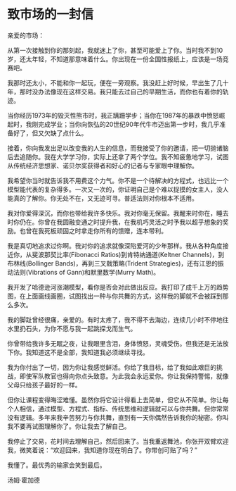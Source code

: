    

# 致市场的一封信

亲爱的市场：

从第一次接触到你的那刻起，我就迷上了你，甚至可能爱上了你。当时我不到10岁，还太年轻，不知道那意味着什么。你出现在一份全国性报纸上，应该是一场竞赛吧。

我那时还太小，不能和你一起玩，便在一旁观察。我没赶上好时候，早出生了几十年，那时没办法像现在这样交易。我只能去过自己的早期生活，而你也有着你的轨迹。

当你经历1973年的毁灭性熊市时，我正蹒跚学步；当你在1987年的暴跌中愤怒崛起时，我刚完成学业；当你向恢弘的20世纪90年代牛市迈出第一步时，我几乎准备好了，但又欠缺了点什么。

接着，你向我发出足以改变我的人生的信息，而我接受了你的邀请，把一切抛诸脑后去追随你。我在大学学习你，实际上还拿了两个学位。我不知疲惫地学习，试图从传统经济思想家、诺贝尔奖获得者和好心的记者与专家眼中理解你。

我希望你当时就告诉我不用费这个力气。你不是一个待解决的方程式，也远比一个模型能代表的复杂得多。一次又一次的，你证明自己是个难以捉摸的女主人，没人能真的了解你。你无处不在，又无迹可寻。普适法则对你根本不适用。

我对你爱得深沉，而你也带给我许多快乐。我对你毫无保留。我醒来时你在，睡去时你仍在。你曾在我圆融变通之时提升我，在我机巧灵活之时予我以超乎想象的奖励。也曾在我死板顽固之时拿走你所有的馈赠，连本带利。

我是真切地追求过你啊。我对你的追求就像深陷爱河的少年那样。我从各种角度接近你，从斐波那契比率(Fibonacci Ratios)到肯特纳通道(Keltner Channels)，到布林线(Bollinger Bands)，再到三叉戟策略(Trident Strategies)，还有江恩的振动法则(Vibrations of Gann)和默里数学(Murry Math)。

我开发了哈德逊河涨潮模型，看你是否会对此做出反应。我打印了成千上万的趋势图，在上面画线画圈，试图找出一种与你共舞的方式，这样我的脚就不会被踩到那么多次。

我的脚趾曾经很痛，亲爱的。有时太疼了，我不得不去海边，连续几小时不停地往水里扔石头，为你不愿与我一起跳探戈而生气。

你曾带给我许多无眠之夜，让我眼里含泪，身体愤怒，灵魂受伤。但我还是无法放下你。我知道这不是全部，我知道我必须继续寻找。

我为你付出了一切，因为你让我感觉鲜活。你给了我目标，给了我如此艰巨的挑战，即使军队教官也得向你点头致意。为此我会永远爱你。你让我保持警惕，就像父母只给孩子最好的一样。

但你让课程变得晦涩难懂。虽然你将它设计得看上去简单，但它从不简单。你让每个人相信，通过模型、方程式、指标、传统思维和逻辑就可以与你共舞。但你常常没有逻辑。多年来我辛苦努力与你共舞，直到有一天你偶然告诉我你的秘密。你叫我不要再试图理解你了。你让我去了解自己。

我停止了交易，花时间去理解自己，然后回来了。当我重返舞池，你张开双臂欢迎我，微笑着说：“欢迎回来，我知道你现在明白了。你带创可贴了吗？”

我懂了。最优秀的输家会笑到最后。  

汤姆·霍加德